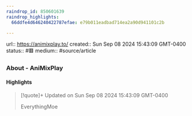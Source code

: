 ```yaml
---
raindrop_id: 850601639
raindrop_highlights:
  66ddfe4d646240422787efae: e79b011eadbad714ea2a90d941101c2b

---
```


url:: https://animixplay.to/
created:: Sun Sep 08 2024 15:43:09 GMT-0400
status:: #🟥
medium:: #source/article


### About - AniMixPlay



#### Highlights

> [!quote]+ Updated on Sun Sep 08 2024 15:43:09 GMT-0400
>
> EverythingMoe
